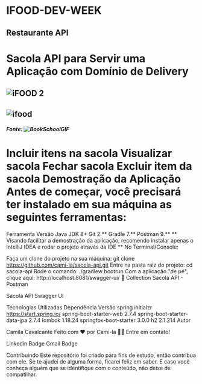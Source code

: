 # IFOOD-DEV-WEEK
## Restaurante API
# Sacola API para Servir uma Aplicação com Domínio de Delivery

## ![iFOOD 2](https://user-images.githubusercontent.com/105497075/193559266-4e2e5cdf-4d29-46a7-8a41-41865dfc6e09.png)
## ![ifood](https://user-images.githubusercontent.com/105497075/193559615-443d3b43-e8c5-4dad-b097-6e78ea49e2c4.png)
##### Fonte: ![BookSchoolGIF](https://user-images.githubusercontent.com/105497075/193561182-88988f2c-63f1-4ca5-86f3-fb55d1a59f19.gif)

# Incluir itens na sacola Visualizar sacola Fechar sacola Excluir item da sacola Demostração da Aplicação Antes de começar, você precisará ter instalado em sua máquina as seguintes ferramentas:

Ferramenta Versão Java JDK 8+ Git 2.** Gradle 7.** Postman 9.** ** Visando facilitar a demostração da aplicação, recomendo instalar apenas o IntelliJ IDEA e rodar o projeto através da IDE ** No Terminal/Console:

Faça um clone do projeto na sua máquina: git clone https://github.com/cami-la/sacola-api.git Entre na pasta raiz do projeto: cd sacola-api Rode o comando: ./gradlew bootrun Com a aplicação "de pé", clique aqui: http://localhost:8081/swagger-ui/ 🚀 Collection Sacola API - Postman

Sacola API Swagger UI

Tecnologias Utilizadas Dependência Versão spring initialzr https://start.spring.io/ spring-boot-starter-web 2.7.4 spring-boot-starter-data-jpa 2.7.4 lombok 1.18.24 springfox-boot-starter 3.0.0 h2 2.1.214 Autor

Camila Cavalcante Feito com ❤️ por Cami-la 👋🏽 Entre em contato!

Linkedin Badge Gmail Badge

Contribuindo Este repositório foi criado para fins de estudo, então contribua com ele. Se te ajudei de alguma forma, ficarei feliz em saber. E caso você conheça alguém que se identifique com o conteúdo, não deixe de compatilhar.
